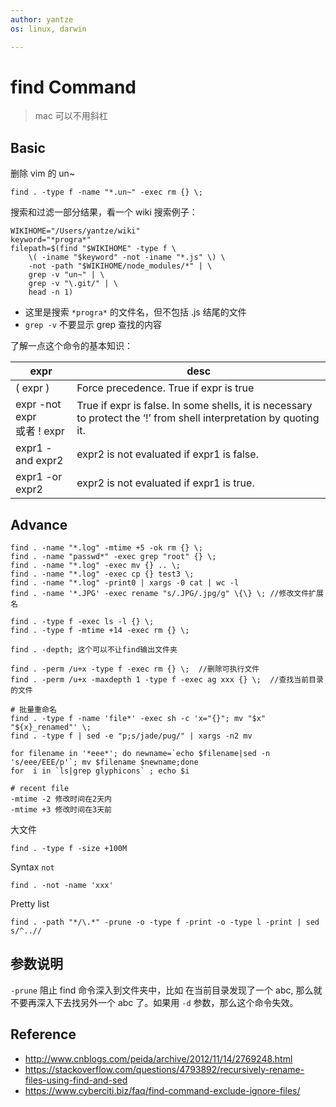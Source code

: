```yaml
---
author: yantze
os: linux, darwin

---
```



# find Command

> mac 可以不用斜杠

## Basic
删除 vim 的 un~
```
find . -type f -name "*.un~" -exec rm {} \;
```

搜索和过滤一部分结果，看一个 wiki 搜索例子：
```
WIKIHOME="/Users/yantze/wiki"
keyword="*progra*"
filepath=$(find "$WIKIHOME" -type f \
    \( -iname "$keyword" -not -iname "*.js" \) \
    -not -path "$WIKIHOME/node_modules/*" | \
    grep -v "un~" | \
    grep -v "\.git/" | \
    head -n 1)
```
- 这里是搜索 `*progra*` 的文件名，但不包括 .js 结尾的文件
- `grep -v` 不要显示 grep 查找的内容

了解一点这个命令的基本知识：

| expr | desc      |
|---|---|
| ( expr )      | Force precedence. True if expr is true      |
| expr -not expr <br>或者 ! expr     | True if expr is false. In some shells, it is necessary to protect the ‘!’ from shell interpretation by quoting it.      |
| expr1 -and expr2      | expr2 is not evaluated if expr1 is false.      |
| expr1 -or expr2      | expr2 is not evaluated if expr1 is true.      |


## Advance
```
find . -name "*.log" -mtime +5 -ok rm {} \;
find . -name "passwd*" -exec grep "root" {} \;
find . -name "*.log" -exec mv {} .. \;
find . -name "*.log" -exec cp {} test3 \;
find . -name "*.log" -print0 | xargs -0 cat | wc -l
find . -name '*.JPG' -exec rename "s/.JPG/.jpg/g" \{\} \; //修改文件扩展名

find . -type f -exec ls -l {} \;
find . -type f -mtime +14 -exec rm {} \;

find . -depth; 这个可以不让find输出文件夹

find . -perm /u+x -type f -exec rm {} \;  //删除可执行文件
find . -perm /u+x -maxdepth 1 -type f -exec ag xxx {} \;  //查找当前目录的文件

# 批量重命名
find . -type f -name 'file*' -exec sh -c 'x="{}"; mv "$x" "${x}_renamed"' \;
find . -type f | sed -e "p;s/jade/pug/" | xargs -n2 mv

for filename in '*eee*'; do newname=`echo $filename|sed -n 's/eee/EEE/p'`; mv $filename $newname;done
for  i in `ls|grep glyphicons` ; echo $i

# recent file
-mtime -2 修改时间在2天内
-mtime +3 修改时间在3天前
```

大文件
```
find . -type f -size +100M
```

Syntax `not`
```
find . -not -name 'xxx'
```

Pretty list
```
find . -path "*/\.*" -prune -o -type f -print -o -type l -print | sed s/^..//
```

## 参数说明
`-prune` 阻止 find 命令深入到文件夹中，比如 在当前目录发现了一个 abc, 那么就不要再深入下去找另外一个 abc 了。如果用 `-d` 参数，那么这个命令失效。

## Reference
- http://www.cnblogs.com/peida/archive/2012/11/14/2769248.html
- https://stackoverflow.com/questions/4793892/recursively-rename-files-using-find-and-sed
- https://www.cyberciti.biz/faq/find-command-exclude-ignore-files/
